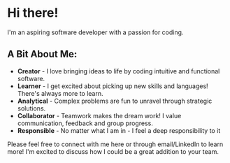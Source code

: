 # Hi there!

I'm an aspiring software developer with a passion for coding. 

## A Bit About Me:

- **Creator** - I love bringing ideas to life by coding intuitive and functional software.
- **Learner** - I get excited about picking up new skills and languages! There's always more to learn. 
- **Analytical** - Complex problems are fun to unravel through strategic solutions.
- **Collaborator** - Teamwork makes the dream work! I value communication, feedback and group progress.
- **Responsible** - No matter what I am in - I feel a deep responsibility to it

Please feel free to connect with me here or through email/LinkedIn to learn more! I'm excited to discuss how I could be a great addition to your team.
